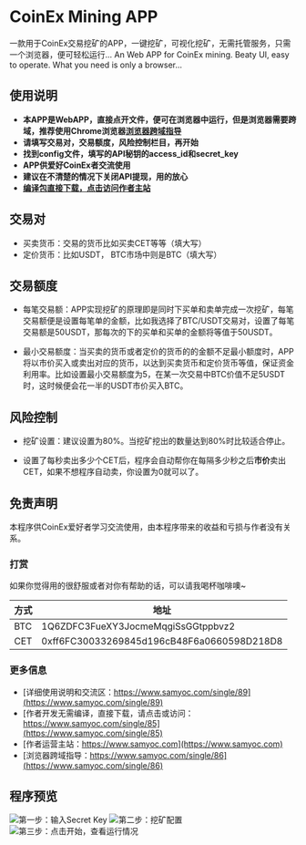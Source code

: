 # CoinEx Mining APP

一款用于CoinEx交易挖矿的APP，一键挖矿，可视化挖矿，无需托管服务，只需一个浏览器，便可轻松运行...
An Web APP for CoinEx mining. Beaty UI, easy to operate. What you need is only a browser...

## 使用说明
- **本APP是WebAPP，直接点开文件，便可在浏览器中运行，但是浏览器需要跨域，推荐使用Chrome浏览器[浏览器跨域指导](https://www.samyoc.com/single/86)**
- **请填写交易对，交易额度，风险控制栏目，再开始**
- **找到config文件，填写的API秘钥的access_id和secret_key**
- **APP供爱好CoinEx者交流使用**
- **建议在不清楚的情况下关闭API提现，用的放心**
- **[编译包直接下载，点击访问作者主站](https://www.samyoc.com/single/85)**

## 交易对

 - 买卖货币：交易的货币比如买卖CET等等（填大写）
 - 定价货币：比如USDT， BTC市场中则是BTC（填大写）

## 交易额度
- 每笔交易额：APP实现挖矿的原理即是同时下买单和卖单完成一次挖矿，每笔交易额便是设置每笔单的金额，比如我选择了BTC/USDT交易对，设置了每笔交易额是50USDT，那每次的下的买单和买单的金额将等值于50USDT。

- 最小交易额度：当买卖的货币或者定价的货币的的金额不足最小额度时，APP将以市价买入或卖出对应的货币，以达到买卖货币和定价货币等值，保证资金利用率。比如设置最小交易额度为5，在某一次交易中BTC价值不足5USDT时，这时候便会花一半的USDT市价买入BTC。 

## 风险控制
- 挖矿设置：建议设置为80%。当挖矿挖出的数量达到80%时比较适合停止。

- 设置了每秒卖出多少个CET后，程序会自动帮你在每隔多少秒之后**市价**卖出CET，如果不想程序自动卖，你设置为0就可以了。

## 免责声明
本程序供CoinEx爱好者学习交流使用，由本程序带来的收益和亏损与作者没有关系。

### 打赏
如果你觉得用的很舒服或者对你有帮助的话，可以请我喝杯咖啡噢~

方式     | 地址
--- | -----
BTC    | 1Q6ZDFC3FueXY3JocmeMqgiSsGGtppbvz2
CET     | 0xff6FC30033269845d196cB48F6a0660598D218D8

### 更多信息
- [详细使用说明和交流区：https://www.samyoc.com/single/89](https://www.samyoc.com/single/89)
- [作者开发无需编译，直接下载，请点击或访问：https://www.samyoc.com/single/85](https://www.samyoc.com/single/85)
- [作者运营主站：https://www.samyoc.com](https://www.samyoc.com)
- [浏览器跨域指导：https://www.samyoc.com/single/86](https://www.samyoc.com/single/86)

## 程序预览
![第一步：输入Secret Key](https://www.samyoc.com/uploads/users/98/images/1531896520142.png)
![第二步：挖矿配置](https://www.samyoc.com/uploads/users/98/images/1531896541980.png)
![第三步：点击开始，查看运行情况](https://www.samyoc.com/uploads/users/98/images/1531896558197.png)
